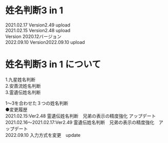 # 姓名判断3 in 1
2021.02.17 Version2.49 upload<br> 
2021.02.15 Version2.48 upload<br>
Version 2020.12バージョン<br>
2022.09.10 Version2022.09.10 upload

# 姓名判断3 in 1 について<br>
  1.九星姓名判断<br>
  2.安斎流姓名判断<br>
  3.霊遺伝姓名判断<br>

1～3を合わせた３つの姓名判断<br>
●変更履歴<br>
2021.02.15:Ver2.48 霊遺伝姓名判断　兄弟の表示の精度強化 アップデート<br>
2021.02.16～2021.02.17:Ver2.49  霊遺伝姓名判断　兄弟の表示の精度強化　アップデート<br>
2022.09.10  入力方式を変更　update

